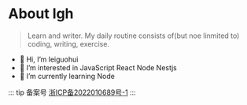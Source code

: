 # About lgh
> Learn and writer. My daily routine consists of(but noe linmited to) coding, writing, exercise.

- 👋 Hi, I’m leiguohui
- 👀 I’m interested in JavaScript React Node Nestjs
- 🌱 I’m currently learning Node
<!---
- 💞️ I’m looking to collaborate on ...
- 📫 How to reach me ...
--->


::: tip 备案号
 [浙ICP备2022010689号-1](http://beian.miit.gov.cn)
:::